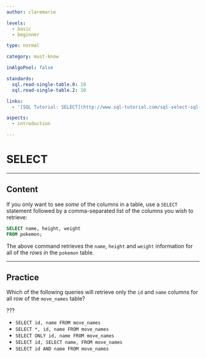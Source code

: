```yaml
---
author: claremarie

levels:
  - basic 
  - beginner

type: normal

category: must-know

inAlgoPool: false

standards:
  sql.read-single-table.0: 10
  sql.read-single-table.2: 10

links:
  - '[SQL Tutorial: SELECT](http://www.sql-tutorial.com/sql-select-sql-tutorial/){website}'

aspects:
  - introduction

---
```


# SELECT

---
## Content

If you only want to see *some* of the columns in a table, use a `SELECT` statement followed by a comma-separated list of the columns you wish to retrieve:

```sql
SELECT name, height, weight
FROM pokemon;
```

The above command retrieves the `name`, `height` and `weight` information for all of the *rows* in the `pokemon` table.

---
## Practice

Which of the following queries will retrieve only the `id` and `name` columns for all row of the `move_names` table?

???

* `SELECT id, name FROM move_names`
* `SELECT *, id, name FROM move_names`
* `SELECT ONLY id, name FROM move_names`
* `SELECT id, SELECT name, FROM move_names`
* `SELECT id AND name FROM move_names`
 
 
